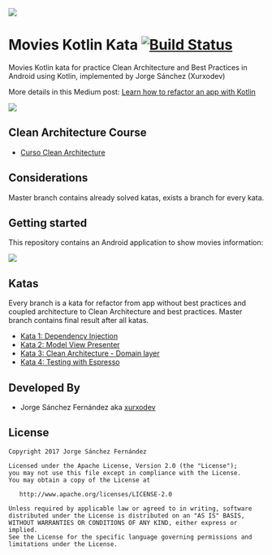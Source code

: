 
![](http://xurxodev.com/content/images/2017/04/xurxodev-readme.png) 
#  Movies Kotlin Kata [![Build Status](https://travis-ci.org/xurxodev/Movies-Kotlin-Kata.svg?branch=master)](https://travis-ci.org/xurxodev/Movies-Kotlin-Kata)
Movies Kotlin kata for practice Clean Architecture and Best Practices in Android using Kotlin, implemented by Jorge Sánchez (Xurxodev)

More details in this Medium post: [Learn how to refactor an app with Kotlin](https://proandroiddev.com/learn-kotlin-refactoring-an-app-38cf0cbefe6c)

![](http://xurxodev.com/content/images/2017/06/tori-kotlin.jpg)

## Clean Architecture Course

* [Curso Clean Architecture](https://xurxodev.com/curso-clean-architecture)

## Considerations

Master branch contains already solved katas, exists a branch for every kata.

## Getting started

This repository contains an Android application to show movies information:

![](/art/movies.gif)

## Katas

Every branch is a kata for refactor from app without best practices and coupled architecture to Clean Architecture and best practices. Master branch contains final result after all katas.

* [Kata 1: Dependency Injection](https://github.com/xurxodev/Movies-Kotlin-Kata/tree/kata_di_movies)
* [Kata 2: Model View Presenter](https://github.com/xurxodev/Movies-Kotlin-Kata/tree/kata_mvp_movies)
* [Kata 3: Clean Architecture - Domain layer](https://github.com/xurxodev/Movies-Kotlin-Kata/tree/kata_domain_data_movies)
* [Kata 4: Testing with Espresso](https://github.com/xurxodev/Movies-Kotlin-Kata/tree/kata_espresso_movies)

## Developed By

* Jorge Sánchez Fernández aka [xurxodev](https://twitter.com/xurxodev)

## License


    Copyright 2017 Jorge Sánchez Fernández

    Licensed under the Apache License, Version 2.0 (the "License");
    you may not use this file except in compliance with the License.
    You may obtain a copy of the License at

       http://www.apache.org/licenses/LICENSE-2.0

    Unless required by applicable law or agreed to in writing, software
    distributed under the License is distributed on an "AS IS" BASIS,
    WITHOUT WARRANTIES OR CONDITIONS OF ANY KIND, either express or implied.
    See the License for the specific language governing permissions and
    limitations under the License.
